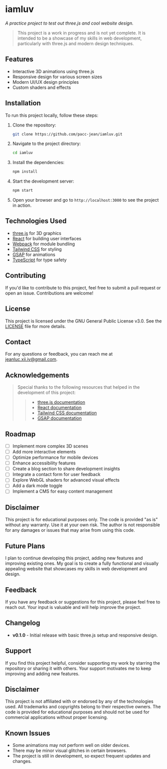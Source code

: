
# iamluv

*A practice project to test out three.js and cool website design.*

> This project is a work in progress and is not yet complete. It is intended to be a showcase of my skills in web development, particularly with three.js and modern design techniques.

## Features

- Interactive 3D animations using three.js
- Responsive design for various screen sizes
- Modern UI/UX design principles
- Custom shaders and effects

## Installation

To run this project locally, follow these steps:

1. Clone the repository:
   ```bash
   git clone https://github.com/pacc-jean/iamluv.git
   ```

2. Navigate to the project directory:
   ```bash
   cd iamluv
   ```

3. Install the dependencies:
   ```bash
   npm install
   ```

4. Start the development server:
   ```bash
   npm start
   ```

5. Open your browser and go to `http://localhost:3000` to see the project in action.

## Technologies Used

- [three.js](https://threejs.org/) for 3D graphics
- [React](https://reactjs.org/) for building user interfaces
- [Webpack](https://webpack.js.org/) for module bundling
- [Tailwind CSS](https://tailwindcss.com/) for styling
- [GSAP](https://greensock.com/gsap/) for animations
- [TypeScript](https://www.typescriptlang.org/) for type safety

## Contributing

If you'd like to contribute to this project, feel free to submit a pull request or open an issue. Contributions are welcome!

## License

This project is licensed under the GNU General Public License v3.0. See the [LICENSE](LICENSE) file for more details.

## Contact

For any questions or feedback, you can reach me at [jeanluc.xii.iv@gmail.com](mailto:jeanluc.xii.iv@gmail.com).

## Acknowledgements

> Special thanks to the following resources that helped in the development of this project:
>> - [three.js documentation](https://threejs.org/docs/)
>> - [React documentation](https://reactjs.org/docs/getting-started.html)
>> - [Tailwind CSS documentation](https://tailwindcss.com/docs)
>> - [GSAP documentation](https://greensock.com/docs/)

## Roadmap

- [ ] Implement more complex 3D scenes
- [ ] Add more interactive elements
- [ ] Optimize performance for mobile devices
- [ ] Enhance accessibility features
- [ ] Create a blog section to share development insights
- [ ] Integrate a contact form for user feedback
- [ ] Explore WebGL shaders for advanced visual effects
- [ ] Add a dark mode toggle
- [ ] Implement a CMS for easy content management

## Disclaimer

This project is for educational purposes only. The code is provided "as is" without any warranty. Use it at your own risk. The author is not responsible for any damages or issues that may arise from using this code.

## Future Plans

I plan to continue developing this project, adding new features and improving existing ones. My goal is to create a fully functional and visually appealing website that showcases my skills in web development and design.

## Feedback

If you have any feedback or suggestions for this project, please feel free to reach out. Your input is valuable and will help improve the project.

## Changelog

- **v0.1.0** - Initial release with basic three.js setup and responsive design.

## Support

If you find this project helpful, consider supporting my work by starring the repository or sharing it with others. Your support motivates me to keep improving and adding new features.

## Disclaimer

This project is not affiliated with or endorsed by any of the technologies used. All trademarks and copyrights belong to their respective owners. The code is provided for educational purposes and should not be used for commercial applications without proper licensing.

## Known Issues

- Some animations may not perform well on older devices.
- There may be minor visual glitches in certain browsers.
- The project is still in development, so expect frequent updates and changes.


